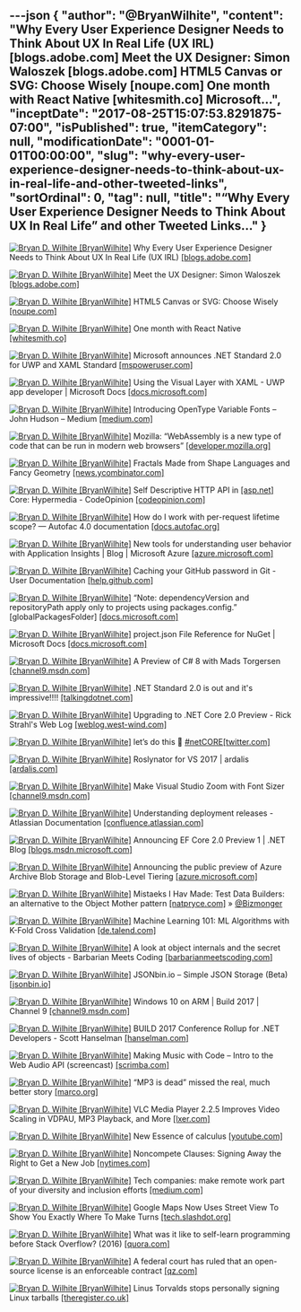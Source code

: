 ---json
{
  "author": "@BryanWilhite",
  "content": "Why Every User Experience Designer Needs to Think About UX In Real Life (UX IRL) [blogs.adobe.com] Meet the UX Designer: Simon Waloszek [blogs.adobe.com] HTML5 Canvas or SVG: Choose Wisely [noupe.com] One month with React Native [whitesmith.co] Microsoft...",
  "inceptDate": "2017-08-25T15:07:53.8291875-07:00",
  "isPublished": true,
  "itemCategory": null,
  "modificationDate": "0001-01-01T00:00:00",
  "slug": "why-every-user-experience-designer-needs-to-think-about-ux-in-real-life-and-other-tweeted-links",
  "sortOrdinal": 0,
  "tag": null,
  "title": "“Why Every User Experience Designer Needs to Think About UX In Real Life” and other Tweeted Links…"
}
---

[<img alt="Bryan D. Wilhite [BryanWilhite]" src="https://songhay.blob.core.windows.net/shared-social-twitter/BryanWilhite.jpeg">](http://t.co/UNdqV0Z1zz "Bryan D. Wilhite [BryanWilhite]") Why Every User Experience Designer Needs to Think About UX In Real Life (UX IRL) [[blogs.adobe.com]](https://blogs.adobe.com/creativecloud/why-every-user-experience-designer-needs-to-think-about-ux-in-real-life-ux-irl/)

[<img alt="Bryan D. Wilhite [BryanWilhite]" src="https://songhay.blob.core.windows.net/shared-social-twitter/BryanWilhite.jpeg">](http://t.co/UNdqV0Z1zz "Bryan D. Wilhite [BryanWilhite]") Meet the UX Designer: Simon Waloszek [[blogs.adobe.com]](https://blogs.adobe.com/creativecloud/meet-the-ux-designer-simon-waloszek/)

[<img alt="Bryan D. Wilhite [BryanWilhite]" src="https://songhay.blob.core.windows.net/shared-social-twitter/BryanWilhite.jpeg">](http://t.co/UNdqV0Z1zz "Bryan D. Wilhite [BryanWilhite]") HTML5 Canvas or SVG: Choose Wisely [[noupe.com]](https://www.noupe.com/design/html5-canvas-or-svg-choose-wisely.html)

[<img alt="Bryan D. Wilhite [BryanWilhite]" src="https://songhay.blob.core.windows.net/shared-social-twitter/BryanWilhite.jpeg">](http://t.co/UNdqV0Z1zz "Bryan D. Wilhite [BryanWilhite]") One month with React Native [[whitesmith.co]](https://www.whitesmith.co/blog/one-month-with-react-native/)

[<img alt="Bryan D. Wilhite [BryanWilhite]" src="https://songhay.blob.core.windows.net/shared-social-twitter/BryanWilhite.jpeg">](http://t.co/UNdqV0Z1zz "Bryan D. Wilhite [BryanWilhite]") Microsoft announces .NET Standard 2.0 for UWP and XAML Standard [[mspoweruser.com]](https://mspoweruser.com/dont-post-microsoft-announces-net-standard-2-0-uwp-xaml-standard/)

[<img alt="Bryan D. Wilhite [BryanWilhite]" src="https://songhay.blob.core.windows.net/shared-social-twitter/BryanWilhite.jpeg">](http://t.co/UNdqV0Z1zz "Bryan D. Wilhite [BryanWilhite]") Using the Visual Layer with XAML - UWP app developer | Microsoft Docs [[docs.microsoft.com]](https://docs.microsoft.com/en-us/windows/uwp/composition/using-the-visual-layer-with-xaml)

[<img alt="Bryan D. Wilhite [BryanWilhite]" src="https://songhay.blob.core.windows.net/shared-social-twitter/BryanWilhite.jpeg">](http://t.co/UNdqV0Z1zz "Bryan D. Wilhite [BryanWilhite]") Introducing OpenType Variable Fonts – John Hudson – Medium [[medium.com]](https://medium.com/@tiro/https-medium-com-tiro-introducing-opentype-variable-fonts-12ba6cd2369)

[<img alt="Bryan D. Wilhite [BryanWilhite]" src="https://songhay.blob.core.windows.net/shared-social-twitter/BryanWilhite.jpeg">](http://t.co/UNdqV0Z1zz "Bryan D. Wilhite [BryanWilhite]") Mozilla: “WebAssembly is a new type of code that can be run in modern web browsers” [[developer.mozilla.org]](https://developer.mozilla.org/en-US/docs/WebAssembly)

[<img alt="Bryan D. Wilhite [BryanWilhite]" src="https://songhay.blob.core.windows.net/shared-social-twitter/BryanWilhite.jpeg">](http://t.co/UNdqV0Z1zz "Bryan D. Wilhite [BryanWilhite]") Fractals Made from Shape Languages and Fancy Geometry [[news.ycombinator.com]](https://news.ycombinator.com/item?id=14329548)

[<img alt="Bryan D. Wilhite [BryanWilhite]" src="https://songhay.blob.core.windows.net/shared-social-twitter/BryanWilhite.jpeg">](http://t.co/UNdqV0Z1zz "Bryan D. Wilhite [BryanWilhite]") Self Descriptive HTTP API in [[asp.net]](http://ASP.NET) Core: Hypermedia - CodeOpinion [[codeopinion.com]](https://codeopinion.com/self-descriptive-http-api-in-asp-net-core-hypermedia/)

[<img alt="Bryan D. Wilhite [BryanWilhite]" src="https://songhay.blob.core.windows.net/shared-social-twitter/BryanWilhite.jpeg">](http://t.co/UNdqV0Z1zz "Bryan D. Wilhite [BryanWilhite]") How do I work with per-request lifetime scope? — Autofac 4.0 documentation [[docs.autofac.org]](http://docs.autofac.org/en/latest/faq/per-request-scope.html)

[<img alt="Bryan D. Wilhite [BryanWilhite]" src="https://songhay.blob.core.windows.net/shared-social-twitter/BryanWilhite.jpeg">](http://t.co/UNdqV0Z1zz "Bryan D. Wilhite [BryanWilhite]") New tools for understanding user behavior with Application Insights | Blog | Microsoft Azure [[azure.microsoft.com]](https://azure.microsoft.com/en-us/blog/new-tools-for-understanding-user-behavior-with-application-insights/)

[<img alt="Bryan D. Wilhite [BryanWilhite]" src="https://songhay.blob.core.windows.net/shared-social-twitter/BryanWilhite.jpeg">](http://t.co/UNdqV0Z1zz "Bryan D. Wilhite [BryanWilhite]") Caching your GitHub password in Git - User Documentation [[help.github.com]](https://help.github.com/articles/caching-your-github-password-in-git/#platform-linux)

[<img alt="Bryan D. Wilhite [BryanWilhite]" src="https://songhay.blob.core.windows.net/shared-social-twitter/BryanWilhite.jpeg">](http://t.co/UNdqV0Z1zz "Bryan D. Wilhite [BryanWilhite]") “Note: dependencyVersion and repositoryPath apply only to projects using packages.config.” [globalPackagesFolder] [[docs.microsoft.com]](https://docs.microsoft.com/en-us/nuget/schema/nuget-config-file)

[<img alt="Bryan D. Wilhite [BryanWilhite]" src="https://songhay.blob.core.windows.net/shared-social-twitter/BryanWilhite.jpeg">](http://t.co/UNdqV0Z1zz "Bryan D. Wilhite [BryanWilhite]") project.json File Reference for NuGet | Microsoft Docs [[docs.microsoft.com]](https://docs.microsoft.com/en-us/nuget/schema/project-json)

[<img alt="Bryan D. Wilhite [BryanWilhite]" src="https://songhay.blob.core.windows.net/shared-social-twitter/BryanWilhite.jpeg">](http://t.co/UNdqV0Z1zz "Bryan D. Wilhite [BryanWilhite]") A Preview of C# 8 with Mads Torgersen [[channel9.msdn.com]](https://channel9.msdn.com/Blogs/Seth-Juarez/A-Preview-of-C-8-with-Mads-Torgersen)

[<img alt="Bryan D. Wilhite [BryanWilhite]" src="https://songhay.blob.core.windows.net/shared-social-twitter/BryanWilhite.jpeg">](http://t.co/UNdqV0Z1zz "Bryan D. Wilhite [BryanWilhite]") .NET Standard 2.0 is out and it's impressive!!!! [[talkingdotnet.com]](http://www.talkingdotnet.com/whats-new-in-net-standard-2/)

[<img alt="Bryan D. Wilhite [BryanWilhite]" src="https://songhay.blob.core.windows.net/shared-social-twitter/BryanWilhite.jpeg">](http://t.co/UNdqV0Z1zz "Bryan D. Wilhite [BryanWilhite]") Upgrading to .NET Core 2.0 Preview - Rick Strahl's Web Log [[weblog.west-wind.com]](https://weblog.west-wind.com/posts/2017/May/15/Upgrading-to-NET-Core-20-Preview)

[<img alt="Bryan D. Wilhite [BryanWilhite]" src="https://songhay.blob.core.windows.net/shared-social-twitter/BryanWilhite.jpeg">](http://t.co/UNdqV0Z1zz "Bryan D. Wilhite [BryanWilhite]") let’s do this 🤠 [#netCORE](http://twitter.com/search?q=%23netCORE)[[twitter.com]](https://twitter.com/BryanWilhite/status/900436882554732544/photo/1)

[<img alt="Bryan D. Wilhite [BryanWilhite]" src="https://songhay.blob.core.windows.net/shared-social-twitter/BryanWilhite.jpeg">](http://t.co/UNdqV0Z1zz "Bryan D. Wilhite [BryanWilhite]") Roslynator for VS 2017 | ardalis [[ardalis.com]](https://ardalis.com/roslynator-for-vs-2017)

[<img alt="Bryan D. Wilhite [BryanWilhite]" src="https://songhay.blob.core.windows.net/shared-social-twitter/BryanWilhite.jpeg">](http://t.co/UNdqV0Z1zz "Bryan D. Wilhite [BryanWilhite]") Make Visual Studio Zoom with Font Sizer [[channel9.msdn.com]](https://channel9.msdn.com/coding4fun/blog/Make-Visual-Studio-Zoom-with-Font-Sizer)

[<img alt="Bryan D. Wilhite [BryanWilhite]" src="https://songhay.blob.core.windows.net/shared-social-twitter/BryanWilhite.jpeg">](http://t.co/UNdqV0Z1zz "Bryan D. Wilhite [BryanWilhite]") Understanding deployment releases - Atlassian Documentation [[confluence.atlassian.com]](https://confluence.atlassian.com/bamboo/understanding-deployment-releases-357335182.html)

[<img alt="Bryan D. Wilhite [BryanWilhite]" src="https://songhay.blob.core.windows.net/shared-social-twitter/BryanWilhite.jpeg">](http://t.co/UNdqV0Z1zz "Bryan D. Wilhite [BryanWilhite]") Announcing EF Core 2.0 Preview 1 | .NET Blog [[blogs.msdn.microsoft.com]](https://blogs.msdn.microsoft.com/dotnet/2017/05/12/announcing-ef-core-2-0-preview-1/)

[<img alt="Bryan D. Wilhite [BryanWilhite]" src="https://songhay.blob.core.windows.net/shared-social-twitter/BryanWilhite.jpeg">](http://t.co/UNdqV0Z1zz "Bryan D. Wilhite [BryanWilhite]") Announcing the public preview of Azure Archive Blob Storage and Blob-Level Tiering [[azure.microsoft.com]](https://azure.microsoft.com/blog/announcing-the-public-preview-of-azure-archive-blob-storage-and-blob-level-tiering/)

[<img alt="Bryan D. Wilhite [BryanWilhite]" src="https://songhay.blob.core.windows.net/shared-social-twitter/BryanWilhite.jpeg">](http://t.co/UNdqV0Z1zz "Bryan D. Wilhite [BryanWilhite]") Mistaeks I Hav Made: Test Data Builders: an alternative to the Object Mother pattern [[natpryce.com]](http://www.natpryce.com/articles/000714.html) » [@Bizmonger](http://twitter.com/Bizmonger)

[<img alt="Bryan D. Wilhite [BryanWilhite]" src="https://songhay.blob.core.windows.net/shared-social-twitter/BryanWilhite.jpeg">](http://t.co/UNdqV0Z1zz "Bryan D. Wilhite [BryanWilhite]") Machine Learning 101: ML Algorithms with K-Fold Cross Validation [[de.talend.com]](http://de.talend.com/blog/2017/05/15/testing-machine-learning-algorithms-with-k-fold-cross-validation)

[<img alt="Bryan D. Wilhite [BryanWilhite]" src="https://songhay.blob.core.windows.net/shared-social-twitter/BryanWilhite.jpeg">](http://t.co/UNdqV0Z1zz "Bryan D. Wilhite [BryanWilhite]") A look at object internals and the secret lives of objects - Barbarian Meets Coding [[barbarianmeetscoding.com]](https://www.barbarianmeetscoding.com/blog/2017/05/16/a-look-at-object-internals-and-the-secret-lives-of-objects/)

[<img alt="Bryan D. Wilhite [BryanWilhite]" src="https://songhay.blob.core.windows.net/shared-social-twitter/BryanWilhite.jpeg">](http://t.co/UNdqV0Z1zz "Bryan D. Wilhite [BryanWilhite]") JSONbin.io – Simple JSON Storage (Beta) [[jsonbin.io]](https://jsonbin.io/)

[<img alt="Bryan D. Wilhite [BryanWilhite]" src="https://songhay.blob.core.windows.net/shared-social-twitter/BryanWilhite.jpeg">](http://t.co/UNdqV0Z1zz "Bryan D. Wilhite [BryanWilhite]") Windows 10 on ARM | Build 2017 | Channel 9 [[channel9.msdn.com]](https://channel9.msdn.com/Events/Build/2017/P4171)

[<img alt="Bryan D. Wilhite [BryanWilhite]" src="https://songhay.blob.core.windows.net/shared-social-twitter/BryanWilhite.jpeg">](http://t.co/UNdqV0Z1zz "Bryan D. Wilhite [BryanWilhite]") BUILD 2017 Conference Rollup for .NET Developers - Scott Hanselman [[hanselman.com]](https://www.hanselman.com/blog/BUILD2017ConferenceRollupForNETDevelopers.aspx)

[<img alt="Bryan D. Wilhite [BryanWilhite]" src="https://songhay.blob.core.windows.net/shared-social-twitter/BryanWilhite.jpeg">](http://t.co/UNdqV0Z1zz "Bryan D. Wilhite [BryanWilhite]") Making Music with Code – Intro to the Web Audio API (screencast) [[scrimba.com]](https://scrimba.com/casts/cast-2091)

[<img alt="Bryan D. Wilhite [BryanWilhite]" src="https://songhay.blob.core.windows.net/shared-social-twitter/BryanWilhite.jpeg">](http://t.co/UNdqV0Z1zz "Bryan D. Wilhite [BryanWilhite]") “MP3 is dead” missed the real, much better story [[marco.org]](https://marco.org/2017/05/15/mp3-isnt-dead)

[<img alt="Bryan D. Wilhite [BryanWilhite]" src="https://songhay.blob.core.windows.net/shared-social-twitter/BryanWilhite.jpeg">](http://t.co/UNdqV0Z1zz "Bryan D. Wilhite [BryanWilhite]") VLC Media Player 2.2.5 Improves Video Scaling in VDPAU, MP3 Playback, and More [[lxer.com]](http://lxer.com/module/newswire/ext_link.php?rid=242308)

[<img alt="Bryan D. Wilhite [BryanWilhite]" src="https://songhay.blob.core.windows.net/shared-social-twitter/BryanWilhite.jpeg">](http://t.co/UNdqV0Z1zz "Bryan D. Wilhite [BryanWilhite]") New Essence of calculus [[youtube.com]](https://www.youtube.com/watch?v=3d6DsjIBzJ4&list=PLZHQObOWTQDMsr9K-rj53DwVRMYO3t5Yr&index=11)

[<img alt="Bryan D. Wilhite [BryanWilhite]" src="https://songhay.blob.core.windows.net/shared-social-twitter/BryanWilhite.jpeg">](http://t.co/UNdqV0Z1zz "Bryan D. Wilhite [BryanWilhite]") Noncompete Clauses: Signing Away the Right to Get a New Job [[nytimes.com]](https://www.nytimes.com/2017/05/13/business/noncompete-clauses.html)

[<img alt="Bryan D. Wilhite [BryanWilhite]" src="https://songhay.blob.core.windows.net/shared-social-twitter/BryanWilhite.jpeg">](http://t.co/UNdqV0Z1zz "Bryan D. Wilhite [BryanWilhite]") Tech companies: make remote work part of your diversity and inclusion efforts [[medium.com]](https://medium.com/@margotcodes/tech-companies-make-remote-work-part-of-your-diversity-and-inclusion-efforts-b100ab74bf97)

[<img alt="Bryan D. Wilhite [BryanWilhite]" src="https://songhay.blob.core.windows.net/shared-social-twitter/BryanWilhite.jpeg">](http://t.co/UNdqV0Z1zz "Bryan D. Wilhite [BryanWilhite]") Google Maps Now Uses Street View To Show You Exactly Where To Make Turns [[tech.slashdot.org]](https://tech.slashdot.org/story/17/05/12/1825225/google-maps-now-uses-street-view-to-show-you-exactly-where-to-make-turns?utm_source=feedly1.0mainlinkanon&utm_medium=feed)

[<img alt="Bryan D. Wilhite [BryanWilhite]" src="https://songhay.blob.core.windows.net/shared-social-twitter/BryanWilhite.jpeg">](http://t.co/UNdqV0Z1zz "Bryan D. Wilhite [BryanWilhite]") What was it like to self-learn programming before Stack Overflow? (2016) [[quora.com]](https://www.quora.com/What-was-it-like-to-self-learn-programming-before-Stack-Overflow)

[<img alt="Bryan D. Wilhite [BryanWilhite]" src="https://songhay.blob.core.windows.net/shared-social-twitter/BryanWilhite.jpeg">](http://t.co/UNdqV0Z1zz "Bryan D. Wilhite [BryanWilhite]") A federal court has ruled that an open-source license is an enforceable contract [[qz.com]](https://qz.com/981029/a-federal-court-has-ruled-that-an-open-source-license-is-an-enforceable-contract/)

[<img alt="Bryan D. Wilhite [BryanWilhite]" src="https://songhay.blob.core.windows.net/shared-social-twitter/BryanWilhite.jpeg">](http://t.co/UNdqV0Z1zz "Bryan D. Wilhite [BryanWilhite]") Linus Torvalds stops personally signing Linux tarballs [[theregister.co.uk]](https://www.theregister.co.uk/2017/05/14/linux_4_12_rc1_released/)
